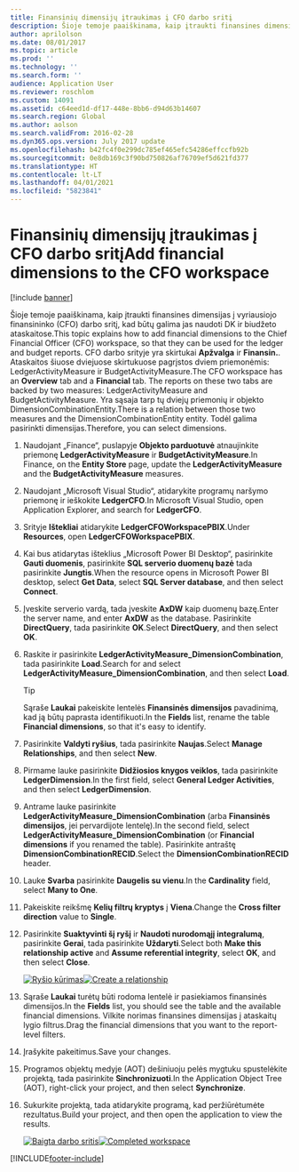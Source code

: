 ```yaml
---
title: Finansinių dimensijų įtraukimas į CFO darbo sritį
description: Šioje temoje paaiškinama, kaip įtraukti finansines dimensijas į CFO darbo sritį, kad būtų galima jas naudoti DK ir biudžeto ataskaitose.
author: aprilolson
ms.date: 08/01/2017
ms.topic: article
ms.prod: ''
ms.technology: ''
ms.search.form: ''
audience: Application User
ms.reviewer: roschlom
ms.custom: 14091
ms.assetid: c64eed1d-df17-448e-8bb6-d94d63b14607
ms.search.region: Global
ms.author: aolson
ms.search.validFrom: 2016-02-28
ms.dyn365.ops.version: July 2017 update
ms.openlocfilehash: b42fc4f0e299dc785ef465efc54286effccfb92b
ms.sourcegitcommit: 0e8db169c3f90bd750826af76709ef5d621fd377
ms.translationtype: HT
ms.contentlocale: lt-LT
ms.lasthandoff: 04/01/2021
ms.locfileid: "5823841"
---
```

# <a name="add-financial-dimensions-to-the-cfo-workspace"></a><span data-ttu-id="19836-103">Finansinių dimensijų įtraukimas į CFO darbo sritį</span><span class="sxs-lookup"><span data-stu-id="19836-103">Add financial dimensions to the CFO workspace</span></span>

[!include [banner](../includes/banner.md)]

<span data-ttu-id="19836-104">Šioje temoje paaiškinama, kaip įtraukti finansines dimensijas į vyriausiojo finansininko (CFO) darbo sritį, kad būtų galima jas naudoti DK ir biudžeto ataskaitose.</span><span class="sxs-lookup"><span data-stu-id="19836-104">This topic explains how to add financial dimensions to the Chief Financial Officer (CFO) workspace, so that they can be used for the ledger and budget reports.</span></span> <span data-ttu-id="19836-105">CFO darbo srityje yra skirtukai **Apžvalga** ir **Finansin.**. Ataskaitos šiuose dviejuose skirtukuose pagrįstos dviem priemonėmis: LedgerActivityMeasure ir BudgetActivityMeasure.</span><span class="sxs-lookup"><span data-stu-id="19836-105">The CFO workspace has an **Overview** tab and a **Financial** tab. The reports on these two tabs are backed by two measures: LedgerActivityMeasure and BudgetActivityMeasure.</span></span> <span data-ttu-id="19836-106">Yra sąsaja tarp tų dviejų priemonių ir objekto DimensionCombinationEntity.</span><span class="sxs-lookup"><span data-stu-id="19836-106">There is a relation between those two measures and the DimensionCombinationEntity entity.</span></span> <span data-ttu-id="19836-107">Todėl galima pasirinkti dimensijas.</span><span class="sxs-lookup"><span data-stu-id="19836-107">Therefore, you can select dimensions.</span></span>

1. <span data-ttu-id="19836-108">Naudojant „Finance“, puslapyje **Objekto parduotuvė** atnaujinkite priemonę **LedgerActivityMeasure** ir **BudgetActivityMeasure**.</span><span class="sxs-lookup"><span data-stu-id="19836-108">In Finance, on the **Entity Store** page, update the **LedgerActivityMeasure** and the **BudgetActivityMeasure** measures.</span></span>
2. <span data-ttu-id="19836-109">Naudojant „Microsoft Visual Studio“, atidarykite programų naršymo priemonę ir ieškokite **LedgerCFO**.</span><span class="sxs-lookup"><span data-stu-id="19836-109">In Microsoft Visual Studio, open Application Explorer, and search for **LedgerCFO**.</span></span>
3. <span data-ttu-id="19836-110">Srityje **Ištekliai** atidarykite **LedgerCFOWorkspacePBIX**.</span><span class="sxs-lookup"><span data-stu-id="19836-110">Under **Resources**, open **LedgerCFOWorkspacePBIX**.</span></span>
4. <span data-ttu-id="19836-111">Kai bus atidarytas išteklius „Microsoft Power BI Desktop“, pasirinkite **Gauti duomenis**, pasirinkite **SQL serverio duomenų bazė** tada pasirinkite **Jungtis**.</span><span class="sxs-lookup"><span data-stu-id="19836-111">When the resource opens in Microsoft Power BI desktop, select **Get Data**, select **SQL Server database**, and then select **Connect**.</span></span>
5. <span data-ttu-id="19836-112">Įveskite serverio vardą, tada įveskite **AxDW** kaip duomenų bazę.</span><span class="sxs-lookup"><span data-stu-id="19836-112">Enter the server name, and enter **AxDW** as the database.</span></span> <span data-ttu-id="19836-113">Pasirinkite **DirectQuery**, tada pasirinkite **OK**.</span><span class="sxs-lookup"><span data-stu-id="19836-113">Select **DirectQuery**, and then select **OK**.</span></span>
6. <span data-ttu-id="19836-114">Raskite ir pasirinkite **LedgerActivityMeasure\_DimensionCombination**, tada pasirinkite **Load**.</span><span class="sxs-lookup"><span data-stu-id="19836-114">Search for and select **LedgerActivityMeasure\_DimensionCombination**, and then select **Load**.</span></span>

    > [!TIP]
    > <span data-ttu-id="19836-115">Sąraše **Laukai** pakeiskite lentelės **Finansinės dimensijos** pavadinimą, kad ją būtų paprasta identifikuoti.</span><span class="sxs-lookup"><span data-stu-id="19836-115">In the **Fields** list, rename the table **Financial dimensions**, so that it's easy to identify.</span></span>

7. <span data-ttu-id="19836-116">Pasirinkite **Valdyti ryšius**, tada pasirinkite **Naujas**.</span><span class="sxs-lookup"><span data-stu-id="19836-116">Select **Manage Relationships**, and then select **New**.</span></span>
8. <span data-ttu-id="19836-117">Pirmame lauke pasirinkite **Didžiosios knygos veiklos**, tada pasirinkite **LedgerDimension**.</span><span class="sxs-lookup"><span data-stu-id="19836-117">In the first field, select **General Ledger Activities**, and then select **LedgerDimension**.</span></span>
9. <span data-ttu-id="19836-118">Antrame lauke pasirinkite **LedgerActivityMeasure\_DimensionCombination** (arba **Finansinės dimensijos**, jei pervardijote lentelę).</span><span class="sxs-lookup"><span data-stu-id="19836-118">In the second field, select **LedgerActivityMeasure\_DimensionCombination** (or **Financial dimensions** if you renamed the table).</span></span> <span data-ttu-id="19836-119">Pasirinkite antraštę **DimensionCombinationRECID**.</span><span class="sxs-lookup"><span data-stu-id="19836-119">Select the  **DimensionCombinationRECID** header.</span></span>
10. <span data-ttu-id="19836-120">Lauke **Svarba** pasirinkite **Daugelis su vienu**.</span><span class="sxs-lookup"><span data-stu-id="19836-120">In the **Cardinality** field, select **Many to One**.</span></span>
11. <span data-ttu-id="19836-121">Pakeiskite reikšmę **Kelių filtrų kryptys** į **Viena**.</span><span class="sxs-lookup"><span data-stu-id="19836-121">Change the **Cross filter direction** value to **Single**.</span></span>
12. <span data-ttu-id="19836-122">Pasirinkite **Suaktyvinti šį ryšį** ir **Naudoti nurodomąjį integralumą**, pasirinkite **Gerai**, tada pasirinkite **Uždaryti**.</span><span class="sxs-lookup"><span data-stu-id="19836-122">Select both **Make this relationship active** and **Assume referential integrity**, select **OK**, and then select **Close**.</span></span>

    <span data-ttu-id="19836-123">[![Ryšio kūrimas](./media/Create-relationship.png)](./media/Create-relationship.png)</span><span class="sxs-lookup"><span data-stu-id="19836-123">[![Create a relationship](./media/Create-relationship.png)](./media/Create-relationship.png)</span></span>

13. <span data-ttu-id="19836-124">Sąraše **Laukai** turėtų būti rodoma lentelė ir pasiekiamos finansinės dimensijos.</span><span class="sxs-lookup"><span data-stu-id="19836-124">In the **Fields** list, you should see the table and the available financial dimensions.</span></span> <span data-ttu-id="19836-125">Vilkite norimas finansines dimensijas į ataskaitų lygio filtrus.</span><span class="sxs-lookup"><span data-stu-id="19836-125">Drag the financial dimensions that you want to the report-level filters.</span></span>
14. <span data-ttu-id="19836-126">Įrašykite pakeitimus.</span><span class="sxs-lookup"><span data-stu-id="19836-126">Save your changes.</span></span>
15. <span data-ttu-id="19836-127">Programos objektų medyje (AOT) dešiniuoju pelės mygtuku spustelėkite projektą, tada pasirinkite **Sinchronizuoti**.</span><span class="sxs-lookup"><span data-stu-id="19836-127">In the Application Object Tree (AOT), right-click your project, and then select **Synchronize**.</span></span>
16. <span data-ttu-id="19836-128">Sukurkite projektą, tada atidarykite programą, kad peržiūrėtumėte rezultatus.</span><span class="sxs-lookup"><span data-stu-id="19836-128">Build your project, and then open the application to view the results.</span></span>

    <span data-ttu-id="19836-129">[![Baigta darbo sritis](./media/workspace.png)](./media/workspace.png)</span><span class="sxs-lookup"><span data-stu-id="19836-129">[![Completed workspace](./media/workspace.png)](./media/workspace.png)</span></span>


[!INCLUDE[footer-include](../../includes/footer-banner.md)]